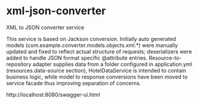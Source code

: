 # xml-json-converter
XML to JSON converter service

This service is based on Jackson conversion. 
Initially auto generated models (com.example.converter.models.objects.xml.*) 
were manually updated and fixed to reflect actual structure of requests; deserializers 
were added to handle JSON format specific @attribute entries. 
Resource-to-repository adapter supplies data from a folder configured in application.yml 
(resources.data-source section), HotelDataService is intended to contain business logic, 
while model to response conversions have been moved to service facade thus improving 
separation of concerns.

http://localhost:8080/swagger-ui.html
